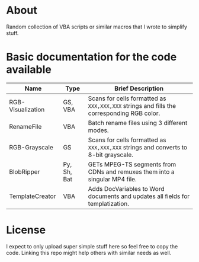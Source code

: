 # About
Random collection of VBA scripts or similar macros that I wrote to simplify stuff.

# Basic documentation for the code available

| Name              | Type        | Brief Description                                                                         |
|-------------------|-------------|-------------------------------------------------------------------------------------------|
| RGB-Visualization | GS, VBA     | Scans for cells formatted as `XXX,XXX,XXX` strings and fills the corresponding RGB color. |
| RenameFile        | VBA         | Batch rename files using 3 different modes.                                               |
| RGB-Grayscale     | GS          | Scans for cells formatted as `XXX,XXX,XXX` strings and converts to 8-bit grayscale.       |
| BlobRipper        | Py, Sh, Bat | GETs MPEG-TS segments from CDNs and remuxes them into a singular MP4 file.                |
| TemplateCreator   | VBA         | Adds DocVariables to Word documents and updates all fields for templatization.            |

# License
I expect to only upload super simple stuff here so feel free to copy the code. Linking this repo might help others with similar needs as well.